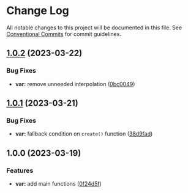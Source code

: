 # Change Log

All notable changes to this project will be documented in this file.
See [Conventional Commits](https://conventionalcommits.org) for commit guidelines.

## [1.0.2](https://github.com/unsass/unsass/compare/@unsass/var@1.0.1...@unsass/var@1.0.2) (2023-03-22)


### Bug Fixes

* **var:** remove unneeded interpolation ([0bc0049](https://github.com/unsass/unsass/commit/0bc004965bfe5c3ded013c9a8f95634d74d89034))



## [1.0.1](https://github.com/unsass/unsass/compare/@unsass/var@1.0.0...@unsass/var@1.0.1) (2023-03-21)


### Bug Fixes

* **var:** fallback condition on `create()` function ([38d9fad](https://github.com/unsass/unsass/commit/38d9fadfd9e10605147e2fc6f5c9df0a20dce878))



## 1.0.0 (2023-03-19)


### Features

* **var:** add main functions ([0f24d5f](https://github.com/unsass/unsass/commit/0f24d5f57f0570c16f4d1114aed8c5b8d44d85a4))
